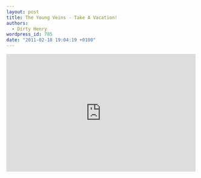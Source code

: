 ```yaml
---
layout: post
title: The Young Veins - Take A Vacation!
authors:
  - Dirty Henry
wordpress_id: 785
date: "2011-02-18 19:04:19 +0100"
---
```


<iframe title="YouTube video player" width="500" height="311" src="http://www.youtube.com/embed/AK_F0hzyqiY?rel=0" frameborder="0" allowfullscreen></iframe>
